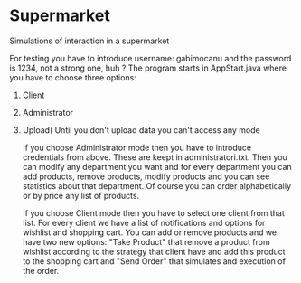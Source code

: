 # Supermarket
Simulations of interaction in a supermarket

  For testing you have to introduce username: gabimocanu and the password is 1234, not a strong one, huh ?
  The program starts in AppStart.java where you have to choose three options:
  1. Client
  2. Administrator
  3. Upload( Until you don't upload data you can't access any mode
  
      If you choose Administrator mode then you have to introduce credentials from above. These are keept in administratori.txt. Then you can modify any department you want and for every department you can add products, remove products, modify products and you can see statistics about that department. Of course you can order alphabetically or by price any list of products.
  
      If you choose Client mode then you have to select one client from that list. For every client we have a list of notifications and options for wishlist and shopping cart. You can add or remove products and we have two new options: "Take Product" that remove a product from wishlist according to the strategy that client have and add this product to the shopping cart and "Send Order" that simulates and execution of the order.
